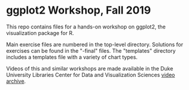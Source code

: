 # ggplot2 Workshop, Fall 2019

This repo contains files for a hands-on workshop on ggplot2, the visualization package for R.

Main exercise files are numbered in the top-level directory. Solutions for exercises can be found in the "-final" files. The "templates" directory includes a templates file with a variety of chart types.

Videos of this and similar workshops are made available in the Duke University Libraries Center for Data and Visualization Sciences [video archive](http://bit.ly/DVSvideos).
